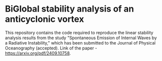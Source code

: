# BiGlobal stability analysis of an anticyclonic vortex

This repository contains the code required to reproduce the linear stability analysis results from the 
study "Spontaneous Emission of Internal Waves by a Radiative Instability," which has been submitted to 
the Journal of Physical Oceanography (accepted).
Link of the paper -https://arxiv.org/pdf/2409.10758.


